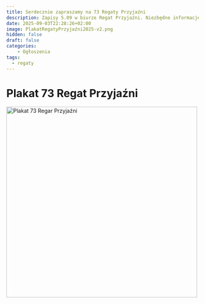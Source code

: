 ```yaml
---
title: Serdecznie zapraszamy na 73 Regaty Przyjaźni
description: Zapisy 5.09 w biurze Regat Przyjaźni. Niezbędne informacje znajdują się na załączonym plakacie.
date: 2025-09-03T22:28:26+02:00
image: PlakatRegatyPrzyjaźni2025-v2.png
hidden: false
draft: false
categories:
    - Ogłoszenia
tags:
  - regaty
---
```


# Plakat 73 Regat Przyjaźni

<img src="./PlakatRegatyPrzyjaźni2025-v2.png" alt="Plakat 73 Regar Przyjaźni" width="500px"/>
